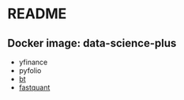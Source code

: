 # README

## Docker image: data-science-plus

- yfinance
- pyfolio
- [bt](https://github.com/pmorissette/bt)
- [fastquant](https://github.com/enzoampil/fastquant)